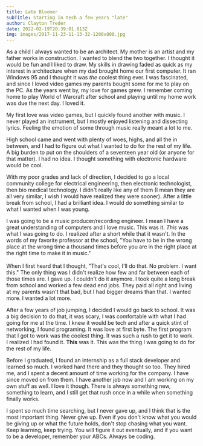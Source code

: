 ```yaml
---
title: Late Bloomer
subTitle: Starting in tech a few years "late"
author: Clayton Treder
date: 2022-02-19T20:39:01.813Z
img: images/2017-11-23-11-13-32-1200x800.jpg
---
```

As a child I always wanted to be an architect. My mother is an artist and my father works in construction. I wanted to blend the two together. I thought it would be fun and I liked to draw. My skills in drawing faded as quick as my interest in architecture when my dad brought home our first computer. It ran Windows 95 and I thought it was *the* coolest thing ever. I was fascinated, and since I loved video games my parents bought some for me to play on the PC. As the years went by, my love for games grew. I remember coming home to play World of Warcraft after school and playing until my home work was due the next day. I loved it. 

My first love was video games, but I quickly found another with music. I never played an instrument, but I mostly enjoyed listening and dissecting lyrics. Feeling the emotion of some through music really meant a lot to me. 

High school came and went with plenty of woes, highs, and all the in between, and I had to figure out what I wanted to do for the rest of my life. A big burden to put on the shoulders of a seventeen year old (or anyone for that matter). I had no idea. I thought something with electronic hardware would be cool. 

With my poor grades and lack of direction, I decided to go a local community college for electrical engineering, then electronic technologist, then bio medical technology. I didn't really like any of them (I mean they are all very similar, I wish I would have realized they were sooner). After a little break from school, I had a brilliant idea. I would do something similar to what I wanted when I was young.

I was going to be a music producer/recording engineer.  I mean I have a great understanding of computers and I love music. This was it. *This* was what I was going to do. I realized after a short while that it wasn't. In the words of my favorite professor at the school, "You have to be in the wrong place at the wrong time a thousand times before you are in the right place at the right time to make it in music."\
\
When I first heard that I thought, "That's cool, I'll do that. No problem. I want this." The only thing was I didn't realize how few and far between each of those times are. I gave up. I couldn't do it anymore. I took quite a long break from school and worked a few dead end jobs. They paid all right and living at my parents wasn't that bad, but I had bigger dreams than that. I wanted more. I wanted a lot more. 

After a few years of job jumping, I decided I would go back to school. It was a big decision to do that, it was scary, I was comfortable with what I had going for me at the time. I knew it would be tech and after a quick stint of networking, I found programing. It was love at first byte. The first program that I got to work was the coolest thing. It was such a rush to get it to work. I realized I had found it. **This** was it. This was the thing I was going to do for the rest of my life.

Before I graduated, I found an internship as a full stack developer and learned so much. I worked hard there and they thought so too. They hired me, and I spent a decent amount of time working for the company. I have since moved on from them. I have another job now and I am working on my own stuff as well. I love it though. There is always something new, something to learn, and I still get that rush once in a while when something finally works.

I spent so much time searching, but I never gave up, and I think that is the most important thing. Never give up. Even if you don't know what you would be giving up or what the future holds, don't stop chasing what you want. Keep learning, keep trying. You will figure it out eventually, and if you want to be a developer, remember your ABCs. Always be coding.